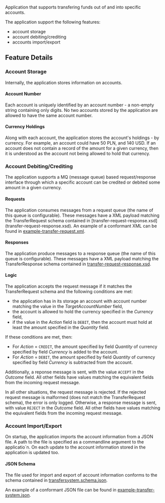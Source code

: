 
Application that supports transfering funds out of and into specific accounts.

The application support the following features:

* account storage
* account debiting/crediting
* accounts import/export

## Feature Details

### Account Storage

Internally, the application stores information on accounts.

#### Account Number

Each account is uniquely identified by an account number - a non-empty string containing only digits. 
No two accounts stored by the application are allowed to have the same account number.

#### Currency Holdings

Along with each account, the application stores the account's holdings - by currency. 
For example, an account could have 50 PLN, and 140 USD. 
If an account does not contain a record of the amount for a given currency, 
then it is understood as the account not being allowed to hold that currency.

### Account Debiting/Crediting

The application supports a MQ (message queue) based request/response interface 
through which a specific account can be credited or debited some amount in a given currency. 

#### Requests

The application consumes messages from a request queue 
(the name of this queue is configurable). 
These messages have a XML payload matching the TransferRequest schema contained in [transfer-request-response.xsd]
(transfer-request-response.xsd). 
An example of a conformant XML can be found in [example-transfer-request.xml](example-transfer-request.xml).

#### Responses

The application produce messages to a response queue (the name of this queue is configurable).
These messages have a XML payload matching the TransferResponse schema contained in [transfer-request-response.xsd](transfer-request-response.xsd).


#### Logic

The application accepts the request message if it matches the TransferRequest schema and the following conditions are met:

 * the application has in its storage an account with account number matching the value in the *TargetAccountNumber* field,
 * the account is allowed to hold the currency specified in the *Currency* field,
 * if the value in the *Action* field is `DEBIT`, then the account must hold at least the amount specified in the *Quantity* field.

If these conditions are met, then:

 * For *Action* = `CREDIT`, the amount specified by field *Quantity* of currency specified by field *Currency* is added to the account.
 * For *Action* = `DEBIT`, the amount specified by field *Quantity* of currency specified by field *Currency* is subtracted from the account.
 
 Additionally, a reponse message is sent, with the value `ACCEPT` in the *Outcome* field. 
 All other fields have values matching the equivalent fields from the incoming request message. 

In all other situations, the request message is rejected. If the rejected request message is malformed (does not match the TransferRequest schema), 
the error is only logged. 
Otherwise, a response message is sent, with value `REJECT` in the *Outcome* field. 
All other fields have values matching the equivalent fields from the incoming request message.

### Account Import/Export

On startup, the application imports the account information from a JSON file. 
A path to the file is specified as a commandline argument to the applicatio`n. 
On each update to the account information stored in the application is updated too.

#### JSON Schema

The file used for import and export of account information conforms 
to the schema contained in [transfersystem.schema.json](transfersystem.schema.json).
 
An example of a conformant JSON file can be found in [example-transfer-system.json](example-transfer-system.json). 
